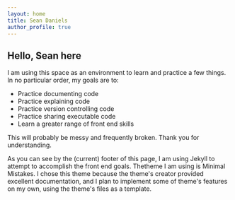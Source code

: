 ```yaml
---
layout: home
title: Sean Daniels
author_profile: true
---
```


## Hello, Sean here

I am using this space as an environment to learn and practice a few things. In no particular order, my goals are to:

- Practice documenting code
- Practice explaining code
- Practice version controlling code
- Practice sharing executable code
- Learn a greater range of front end skills

This will probably be messy and frequently broken. Thank you for understanding.

As you can see by the (current) footer of this page, I am using Jekyll to attempt to accomplish the front end goals. Thetheme I am using is Minimal Mistakes. I chose this theme because the theme's creator provided excellent documentation, and I plan to implement some of theme's features on my own, using the theme's files as a template. 

